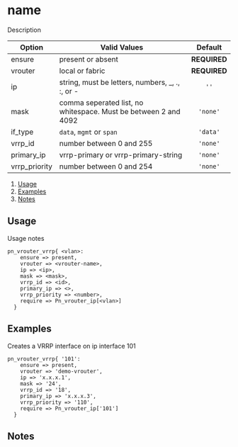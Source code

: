 # name

Description

| Option      | Valid Values                                                  | Default      |
|-------------|---------------------------------------------------------------|:------------:|
|ensure       |present or absent                                              |**REQUIRED**  |
|vrouter      |local or fabric                                                |**REQUIRED**  |
|ip           |string, must be letters, numbers, \_, ., :, or -               | `''`         |
|mask         |comma seperated list, no whitespace. Must be between 2 and 4092| `'none'`     |
|if_type      |`data`, `mgmt` or `span`                                       |`'data'`      |
|vrrp_id      |number between 0 and 255                                       |`'none'`      |
|primary_ip   |vrrp-primary or vrrp-primary-string                            |`'none'`      |
|vrrp_priority|number between 0 and 254                                       |`'none'`      |

1. [Usage](#usage)
2. [Examples](#examples)
3. [Notes](#notes)

## Usage

Usage notes

```puppet
pn_vrouter_vrrp{ <vlan>:
    ensure => present,
    vrouter => <vrouter-name>,
    ip => <ip>,
    mask => <mask>,
    vrrp_id => <id>,
    primary_ip => <>,
    vrrp_priority => <number>,
    require => Pn_vrouter_ip[<vlan>]
  }
```

## Examples

Creates a VRRP interface on ip interface 101

```puppet
pn_vrouter_vrrp{ '101':
    ensure => present,
    vrouter => 'demo-vrouter',
    ip => 'x.x.x.1',
    mask => '24',
    vrrp_id => '18',
    primary_ip => 'x.x.x.3',
    vrrp_priority => '110',
    require => Pn_vrouter_ip['101']
  }
```

## Notes